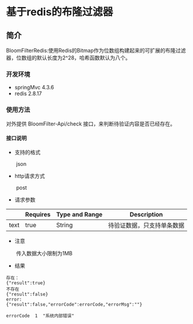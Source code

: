 # 基于redis的布隆过滤器

## 简介

BloomFilterRedis:使用Redis的Bitmap作为位数组构建起来的可扩展的布隆过滤器，位数组的默认长度为2^28，哈希函数默认为八个。

### 开发环境

- springMvc 4.3.6
- redis 2.8.17

### 使用方法

对外提供 BloomFilter-Api/check 接口，来判断待验证内容是否已经存在。

#### 接口说明

- 支持的格式

  ​	json

- http请求方式

  ​	post

- 请求参数

|      | Requires | Type and Range | Description   |
| ---- | -------- | -------------- | ------------- |
| text | true     | String         | 待验证数据，只支持单条数据 |

- 注意

  ​	传入数据大小限制为1MB

- 结果

```
存在：
{"result":true}
不存在
{"result":false}
error:
{"result":false,"errorCode":errorCode,"errorMsg":""}

errorCode  1  "系统内部错误"

```





